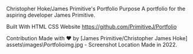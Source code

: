 Christopher Hoke/James Primitive's Portfolio
Purpose
A portfolio for the aspiring developer James Primitive.

Built With
HTML
CSS
Website
https://github.com/PrimitiveJ/Portfolio

Contribution
Made with ❤️ by [James Primitive/Christopher James Hoke]
assets\images\Portfolioimg.jpg - Screenshot Location
Made in 2022. 
